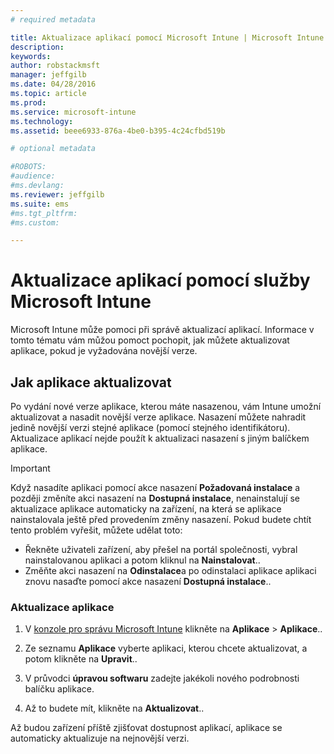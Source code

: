 ```yaml
---
# required metadata

title: Aktualizace aplikací pomocí Microsoft Intune | Microsoft Intune
description:
keywords:
author: robstackmsft
manager: jeffgilb
ms.date: 04/28/2016
ms.topic: article
ms.prod:
ms.service: microsoft-intune
ms.technology:
ms.assetid: beee6933-876a-4be0-b395-4c24cfbd519b

# optional metadata

#ROBOTS:
#audience:
#ms.devlang:
ms.reviewer: jeffgilb
ms.suite: ems
#ms.tgt_pltfrm:
#ms.custom:

---
```


# Aktualizace aplikací pomocí služby Microsoft Intune
Microsoft Intune může pomoci při správě aktualizací aplikací. Informace v tomto tématu vám můžou pomoct pochopit, jak můžete aktualizovat aplikace, pokud je vyžadována novější verze.

## Jak aplikace aktualizovat
Po vydání nové verze aplikace, kterou máte nasazenou, vám Intune umožní aktualizovat a nasadit novější verze aplikace. Nasazení můžete nahradit jedině novější verzi stejné aplikace (pomocí stejného identifikátoru). Aktualizace aplikací nejde použít k aktualizaci nasazení s jiným balíčkem aplikace.

> [!IMPORTANT]
> Když nasadíte aplikaci pomocí akce nasazení **Požadovaná instalace** a později změníte akci nasazení na **Dostupná instalace**, nenainstalují se aktualizace aplikace automaticky na zařízení, na která se aplikace nainstalovala ještě před provedením změny nasazení. Pokud budete chtít tento problém vyřešit, můžete udělat toto:
> 
> -   Řekněte uživateli zařízení, aby přešel na portál společnosti, vybral nainstalovanou aplikaci a potom kliknul na **Nainstalovat**..
> -   Změňte akci nasazení na **Odinstalace**a po odinstalaci aplikace aplikaci znovu nasaďte pomocí akce nasazení **Dostupná instalace**..

### Aktualizace aplikace

1.  V [konzole pro správu Microsoft Intune](https://manage.microsoft.com) klikněte na **Aplikace** &gt; **Aplikace**..

2.  Ze seznamu **Aplikace** vyberte aplikaci, kterou chcete aktualizovat, a potom klikněte na **Upravit**..

3.  V průvodci **úpravou softwaru** zadejte jakékoli nového podrobnosti balíčku aplikace.

4.  Až to budete mít, klikněte na **Aktualizovat**..

Až budou zařízení příště zjišťovat dostupnost aplikací, aplikace se automaticky aktualizuje na nejnovější verzi.





<!--HONumber=May16_HO1-->


